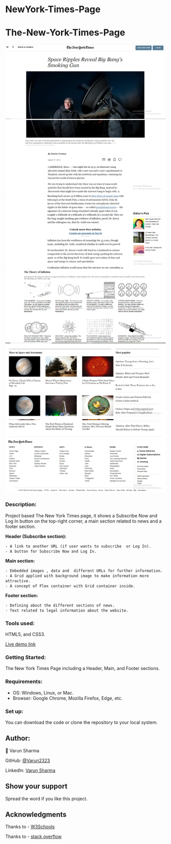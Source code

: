 # NewYork-Times-Page
# The-New-York-Times-Page

![screenshot](images/part-1.PNG)
![screenshot](images/part-2.PNG)
![screenshot](images/part-3.PNG)
![screenshot](images/part-4.PNG)
![screenshot](images/part-5.PNG)
![screenshot](images/part-6.PNG)

### **Description:** 

Project based The New York Times page, it shows a Subscribe Now and Log In button on the top-right corner, a main section related to news and a footer section.
 
 **Header (Subscribe section):**
 
 	- A link to another URL (if user wants to subscribe  or Log In).
 	- A button for Subscribe Now and Log In.
 	
 **Main section:**
 
 	- Embedded images , data and  different URLs for further information.
 	- A Grid applied with background image to make information more attractive.
 	- A concept of Flex container with Grid container inside.
 	
 **Footer section:**
 
 	- Defining about the different sections of news.
 	- Text related to legal information about the website.
 	
	
 ### **Tools used:**
 
 HTML5, and CSS3.
 
 
 
  [Live demo link](https://ultramax.github.io/HTML-Forms/)
 
 
### **Getting Started:**

The New York Times Page including a Header, Main, and Footer sections.



 ### **Requirements:** 

 - OS: Windows, Linux, or Mac.
 - Browser: Google Chrome, Mozilla Firefox, Edge, etc.
 


### **Set up:**

You can download the code or clone the repository to your local system.



## **Author:**

👤 Varun Sharma

GitHub: [@Varun2323](https://github.com/Varun2323)

LinkedIn: [Varun Sharma](https://www.linkedin.com/in/varun-sharma-82b29b82/)


 
## **Show your support**

Spread the word if you like this project.

## **Acknowledgments**

Thanks to - [W3Schools](http://w3schools-fa.ir)

Thanks to - [stack overflow](https://stackoverflow.com/)


